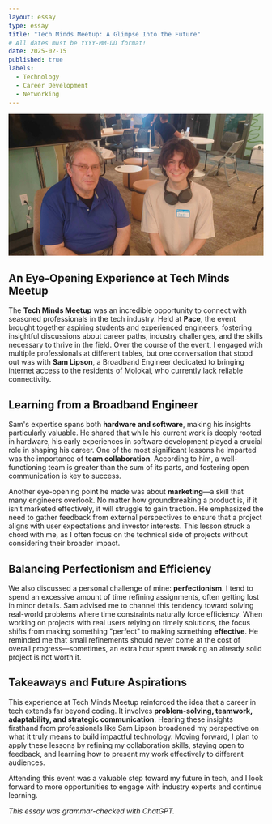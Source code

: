 ```yaml
---
layout: essay
type: essay
title: "Tech Minds Meetup: A Glimpse Into the Future"
# All dates must be YYYY-MM-DD format!
date: 2025-02-15
published: true
labels:
  - Technology
  - Career Development
  - Networking
---
```


![Photo with Sam Lipson](../img/tech-minds-pic.jpg)

## An Eye-Opening Experience at Tech Minds Meetup

The **Tech Minds Meetup** was an incredible opportunity to connect with seasoned professionals in the tech industry. Held at **Pace**, the event brought together aspiring students and experienced engineers, fostering insightful discussions about career paths, industry challenges, and the skills necessary to thrive in the field. Over the course of the event, I engaged with multiple professionals at different tables, but one conversation that stood out was with **Sam Lipson**, a Broadband Engineer dedicated to bringing internet access to the residents of Molokai, who currently lack reliable connectivity.

## Learning from a Broadband Engineer

Sam's expertise spans both **hardware and software**, making his insights particularly valuable. He shared that while his current work is deeply rooted in hardware, his early experiences in software development played a crucial role in shaping his career. One of the most significant lessons he imparted was the importance of **team collaboration**. According to him, a well-functioning team is greater than the sum of its parts, and fostering open communication is key to success.

Another eye-opening point he made was about **marketing**—a skill that many engineers overlook. No matter how groundbreaking a product is, if it isn’t marketed effectively, it will struggle to gain traction. He emphasized the need to gather feedback from external perspectives to ensure that a project aligns with user expectations and investor interests. This lesson struck a chord with me, as I often focus on the technical side of projects without considering their broader impact.

## Balancing Perfectionism and Efficiency

We also discussed a personal challenge of mine: **perfectionism**. I tend to spend an excessive amount of time refining assignments, often getting lost in minor details. Sam advised me to channel this tendency toward solving real-world problems where time constraints naturally force efficiency. When working on projects with real users relying on timely solutions, the focus shifts from making something "perfect" to making something **effective**. He reminded me that small refinements should never come at the cost of overall progress—sometimes, an extra hour spent tweaking an already solid project is not worth it.

## Takeaways and Future Aspirations

This experience at Tech Minds Meetup reinforced the idea that a career in tech extends far beyond coding. It involves **problem-solving, teamwork, adaptability, and strategic communication**. Hearing these insights firsthand from professionals like Sam Lipson broadened my perspective on what it truly means to build impactful technology. Moving forward, I plan to apply these lessons by refining my collaboration skills, staying open to feedback, and learning how to present my work effectively to different audiences.

Attending this event was a valuable step toward my future in tech, and I look forward to more opportunities to engage with industry experts and continue learning.

*This essay was grammar-checked with ChatGPT.*

